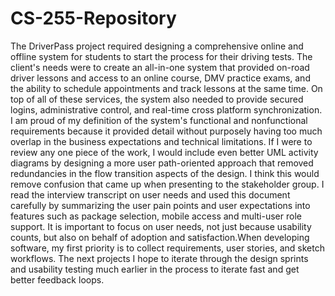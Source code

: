 # CS-255-Repository

The DriverPass project required designing a comprehensive online and offline system for students to start the process for their driving tests. The client's needs were to create an all-in-one system that provided on-road driver lessons and access to an online course, DMV practice exams, and the ability to schedule appointments and track lessons at the same time. On top of all of these services, the system also needed to provide secured logins, administrative control, and real-time cross platform synchronization. I am proud of my definition of the system's functional and nonfunctional requirements because it provided detail without purposely having too much overlap in the business expectations and technical limitations. If I were to review any one piece of the work, I would include even better UML activity diagrams by designing a more user path-oriented approach that removed redundancies in the flow transition aspects of the design. I think this would remove confusion that came up when presenting to the stakeholder group. I read the interview transcript on user needs and used this document carefully by summarizing the user pain points and user expectations into features such as package selection, mobile access and multi-user role support. It is important to focus on user needs, not just because usability counts, but also on behalf of adoption and satisfaction.When developing software, my first priority is to collect requirements, user stories, and sketch workflows. The next projects I hope to iterate through the design sprints and usability testing much earlier in the process to iterate fast and get better feedback loops.
